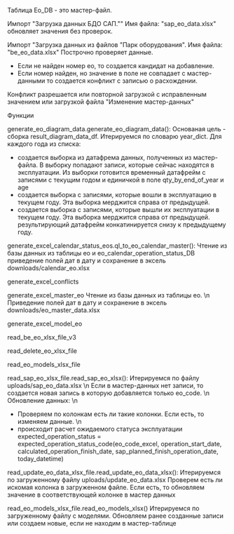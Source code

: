 Таблица Eo_DB - это мастер-файл.

Импорт "Загрузка данных БДО САП."" Имя файла: "sap_eo_data.xlsx" обновляет значения без проверок.

Импорт "Загрузка данных из файлов "Парк оборудования". Имя файла: "be_eo_data.xlsx" Построчно проверяет данные. 
- Если не найден номер ео, то создается кандидат на добавление.
- Если номер найден, но значение в поле не совпадает с мастер-данными то создается конфликт с записью о расхождении.

Конфликт разрешается или повторной загрузкой с исправленным значением или загрузкой файла "Изменение мастер-данных"

Функции



generate_eo_diagram_data.generate_eo_diagram_data():
Основаная цель - сборка result_diagram_data_df.
Итерируемся по словарю year_dict.
Для каждого года из списка:
  - создается выборка из датафрема данных, полученных из мастер-файла. В выборку попадают записи, которые сейчас находятся в эксплуатации.
  Из выборки готовится временный датафрейм с записями с текущим годом и единичкой в поле qty_by_end_of_year и age
  - создается выборка с записями, которые вошли в эксплуатацию в текущем году. Эта выборка мерджится справа от предыдущей.
  - создается выборка с записями, которые вышли их эксплуатации в текущем году. Эта выборка мерджится справа от предыдущей.
  результирующий датафрейм конкатинируется снизу к предыдущему году.


generate_excel_calendar_status_eos.ql_to_eo_calendar_master():
Чтение из базы данных из таблицы ео и eo_calendar_operation_status_DB 
приведение полей дат в дату и сохранение в эксель downloads/calendar_eo.xlsx


generate_excel_conflicts

generate_excel_master_eo
Чтение из базы данных из таблицы ео. \n 
Приведение полей дат в дату и сохранение в эксель downloads/eo_master_data.xlsx

generate_excel_model_eo


read_be_eo_xlsx_file_v3


read_delete_eo_xlsx_file

read_eo_models_xlsx_file

read_sap_eo_xlsx_file.read_sap_eo_xlsx():
Итерируемся по файлу uploads/sap_eo_data.xlsx \n
  Если в мастер-данных нет записи, то создается новая запись в которую добавляется только eo_code. \n
  Обновление данных: \n
   - Проверяем по колонкам есть ли такие колонки. Если есть, то изменяем данные. \n
   - происходит расчет ожидаемого статуса эксплуатации expected_operation_status = expected_operation_status_code(eo_code_excel, operation_start_date, calculated_operation_finish_date, sap_planned_finish_operation_date, today_datetime)



read_update_eo_data_xlsx_file.read_update_eo_data_xlsx(): 
Итерируемся по загруженному файлу uploads/update_eo_data.xlsx
Проверем есть ли искомая колонка в загруженном файле.
Если есть, то обновляем значение в соответствующей колонке в мастер данных

read_eo_models_xlsx_file.read_eo_models_xlsx()
Итерируемся по загруженному файлу с моделями.
Обновляем ранее созданные записи или создаем новые, если не находим в мастер-таблице